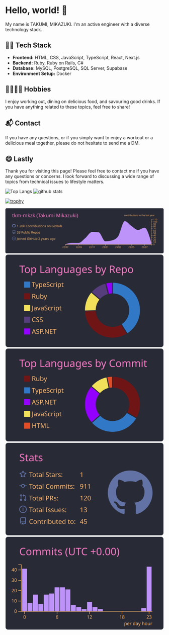 # Hello, world! 👋

My name is TAKUMI, MIKAZUKI. I'm an active engineer with a diverse technology stack.

## 👨‍💻 Tech Stack
- **Frontend:** HTML, CSS, JavaScript, TypeScript, React, Next.js
- **Backend:** Ruby, Ruby on Rails, C#
- **Database:** MySQL, PostgreSQL, SQL Server, Supabase
- **Environment Setup:** Docker

## 🏋️‍♂️🍺🍴 Hobbies
I enjoy working out, dining on delicious food, and savouring good drinks. If you have anything related to these topics, feel free to share!

## 📬 Contact
If you have any questions, or if you simply want to enjoy a workout or a delicious meal together, please do not hesitate to send me a DM.

## 😄 Lastly
Thank you for visiting this page! Please feel free to contact me if you have any questions or concerns. I look forward to discussing a wide range of topics from technical issues to lifestyle matters.

<p align="left"> 
  <img alt="Top Langs" height="150px" src="https://github-readme-stats.vercel.app/api/top-langs/?username=tkm-mkzk&layout=compact&show_icons=true&theme=onedark" />
  <img alt="github stats" height="150px" src="https://github-readme-stats.vercel.app/api?username=tkm-mkzk&theme=onedark&show_icons=ture" />
</p>

[![trophy](https://github-profile-trophy.vercel.app/?username=tkm-mkzk&theme=onedark&column=7
)](https://github.com/ryo-ma/github-profile-trophy)

[![](https://raw.githubusercontent.com/tkm-mkzk/tkm-mkzk/main/profile-summary-card-output/dracula/0-profile-details.svg)](https://github.com/vn7n24fzkq/github-profile-summary-cards)
[![](https://raw.githubusercontent.com/tkm-mkzk/tkm-mkzk/main/profile-summary-card-output/dracula/1-repos-per-language.svg)](https://github.com/vn7n24fzkq/github-profile-summary-cards) [![](https://raw.githubusercontent.com/tkm-mkzk/tkm-mkzk/main/profile-summary-card-output/dracula/2-most-commit-language.svg)](https://github.com/vn7n24fzkq/github-profile-summary-cards)
[![](https://raw.githubusercontent.com/tkm-mkzk/tkm-mkzk/main/profile-summary-card-output/dracula/3-stats.svg)](https://github.com/vn7n24fzkq/github-profile-summary-cards) [![](https://raw.githubusercontent.com/tkm-mkzk/tkm-mkzk/main/profile-summary-card-output/dracula/4-productive-time.svg)](https://github.com/vn7n24fzkq/github-profile-summary-cards)
